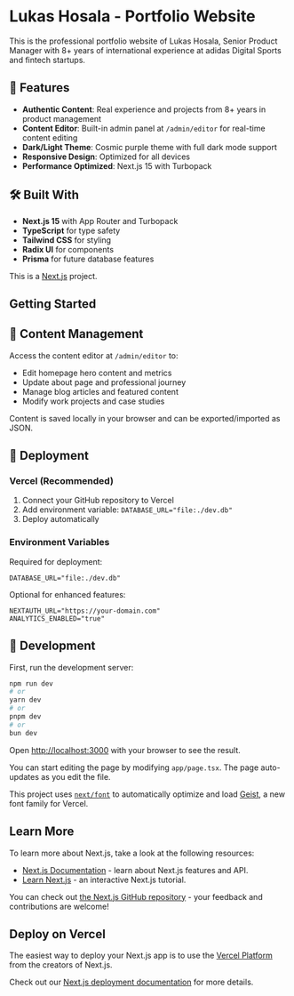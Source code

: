 # Lukas Hosala - Portfolio Website

This is the professional portfolio website of Lukas Hosala, Senior Product Manager with 8+ years of international experience at adidas Digital Sports and fintech startups.

## 🚀 Features

- **Authentic Content**: Real experience and projects from 8+ years in product management
- **Content Editor**: Built-in admin panel at `/admin/editor` for real-time content editing
- **Dark/Light Theme**: Cosmic purple theme with full dark mode support
- **Responsive Design**: Optimized for all devices
- **Performance Optimized**: Next.js 15 with Turbopack

## 🛠 Built With

- **Next.js 15** with App Router and Turbopack
- **TypeScript** for type safety
- **Tailwind CSS** for styling
- **Radix UI** for components
- **Prisma** for future database features

This is a [Next.js](https://nextjs.org) project.

## Getting Started

## 📝 Content Management

Access the content editor at `/admin/editor` to:

- Edit homepage hero content and metrics
- Update about page and professional journey
- Manage blog articles and featured content
- Modify work projects and case studies

Content is saved locally in your browser and can be exported/imported as JSON.

## 🚀 Deployment

### Vercel (Recommended)

1. Connect your GitHub repository to Vercel
2. Add environment variable: `DATABASE_URL="file:./dev.db"`
3. Deploy automatically

### Environment Variables

Required for deployment:

```
DATABASE_URL="file:./dev.db"
```

Optional for enhanced features:

```
NEXTAUTH_URL="https://your-domain.com"
ANALYTICS_ENABLED="true"
```

## 🔧 Development

First, run the development server:

```bash
npm run dev
# or
yarn dev
# or
pnpm dev
# or
bun dev
```

Open [http://localhost:3000](http://localhost:3000) with your browser to see the result.

You can start editing the page by modifying `app/page.tsx`. The page auto-updates as you edit the file.

This project uses [`next/font`](https://nextjs.org/docs/app/building-your-application/optimizing/fonts) to automatically optimize and load [Geist](https://vercel.com/font), a new font family for Vercel.

## Learn More

To learn more about Next.js, take a look at the following resources:

- [Next.js Documentation](https://nextjs.org/docs) - learn about Next.js features and API.
- [Learn Next.js](https://nextjs.org/learn) - an interactive Next.js tutorial.

You can check out [the Next.js GitHub repository](https://github.com/vercel/next.js) - your feedback and contributions are welcome!

## Deploy on Vercel

The easiest way to deploy your Next.js app is to use the [Vercel Platform](https://vercel.com/new?utm_medium=default-template&filter=next.js&utm_source=create-next-app&utm_campaign=create-next-app-readme) from the creators of Next.js.

Check out our [Next.js deployment documentation](https://nextjs.org/docs/app/building-your-application/deploying) for more details.
